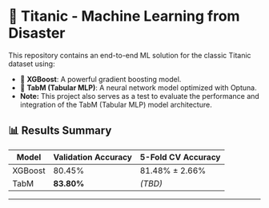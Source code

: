 # 🚢 Titanic - Machine Learning from Disaster

This repository contains an end-to-end ML solution for the classic Titanic dataset using:

- 🎯 **XGBoost**: A powerful gradient boosting model.
- 🔬 **TabM (Tabular MLP)**: A neural network model optimized with Optuna.
-   **Note:** This project also serves as a test to evaluate the performance and integration of the TabM (Tabular MLP) model architecture.

## 📊 Results Summary

| Model     | Validation Accuracy | 5-Fold CV Accuracy |
|-----------|---------------------|--------------------|
| XGBoost   | 80.45%              | 81.48% ± 2.66%     |
| TabM      | **83.80%**          | *(TBD)*            |

---
